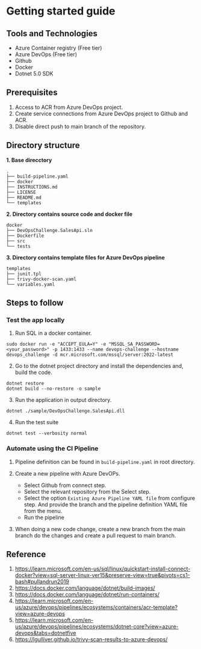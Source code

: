 # Getting started guide

## Tools and Technologies
* Azure Container registry (Free tier)
* Azure DevOps (Free tier)
* Github 
* Docker
* Dotnet 5.0 SDK

## Prerequisites
1. Access to ACR from Azure DevOps project.
2. Create service connections from Azure DevOps project to Github and ACR.
3. Disable direct push to main branch of the repository.

## Directory structure
**1. Base direcctory**
```
.
├── build-pipeline.yaml
├── docker
├── INSTRUCTIONS.md
├── LICENSE
├── README.md
└── templates
```
**2. Directory contains source code and docker file**
```
docker
├── DevOpsChallenge.SalesApi.sln
├── Dockerfile
├── src
└── tests
```
**3. Directory contains template files for Azure DevOps pipeline**
```
templates
├── junit.tpl
├── trivy-docker-scan.yaml
└── variables.yaml 
```

## Steps to follow
### Test the app locally
1. Run SQL in a docker container.
```
sudo docker run -e "ACCEPT_EULA=Y" -e "MSSQL_SA_PASSWORD=<your_password>" -p 1433:1433 --name devops-challenge --hostname devops_challenge -d mcr.microsoft.com/mssql/server:2022-latest
```
2. Go to the dotnet project directory and install the dependencies and, build the code.
```
dotnet restore
dotnet build --no-restore -o sample
```
3. Run the application in output directory.
```
dotnet ./sample/DevOpsChallenge.SalesApi.dll
```
4. Run the test suite
```
dotnet test --verbosity normal
```

### Automate using the CI Pipeline
1. Pipeline definition can be found in `build-pipeline.yaml` in root directory.
2. Create a new pipeline with Azure DevOPs. 
   - Select Github from connect step.
   - Select the relevant repository from the Select step.
   - Select  the option `Existing Azure Pipeline YAML file` from configure step. And provide the branch and the pipeline definition YAML file from the menu.
   - Run the  pipeline

3. When doing a new code change, create a new branch from the main branch do the changes and create a pull request to main branch.


## Reference
1. https://learn.microsoft.com/en-us/sql/linux/quickstart-install-connect-docker?view=sql-server-linux-ver15&preserve-view=true&pivots=cs1-bash#pullandrun2019
2. https://docs.docker.com/language/dotnet/build-images/
3. https://docs.docker.com/language/dotnet/run-containers/
4. https://learn.microsoft.com/en-us/azure/devops/pipelines/ecosystems/containers/acr-template?view=azure-devops
5. https://learn.microsoft.com/en-us/azure/devops/pipelines/ecosystems/dotnet-core?view=azure-devops&tabs=dotnetfive
6. https://lgulliver.github.io/trivy-scan-results-to-azure-devops/